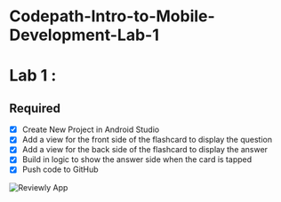 # Codepath-Intro-to-Mobile-Development-Lab-1

# Lab 1 : 

## Required
- [x] Create New Project in Android Studio
- [x] Add a view for the front side of the flashcard to display the question
- [x] Add a view for the back side of the flashcard to display the answer
- [x] Build in logic to show the answer side when the card is tapped
- [x] Push code to GitHub

![Reviewly App](https://user-images.githubusercontent.com/72318904/156819549-1ce8e648-29a2-40d5-b91a-d120a80fe733.gif)
